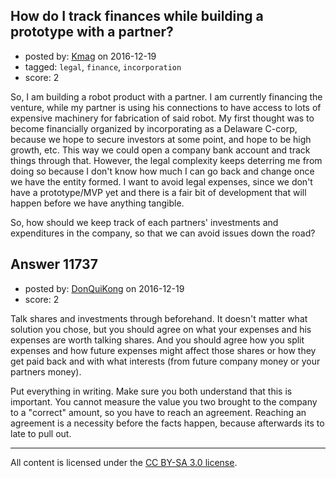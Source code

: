 ## How do I track finances while building a prototype with a partner?

- posted by: [Kmag](https://stackexchange.com/users/4605749/kmag) on 2016-12-19
- tagged: `legal`, `finance`, `incorporation`
- score: 2

So, I am building a robot product with a partner. I am currently financing the venture, while my partner is using his connections to have access to lots of expensive machinery for fabrication of said robot. My first thought was to become financially organized by incorporating as a Delaware C-corp, because we hope to secure investors at some point, and hope to be high growth, etc. This way we could open a company bank account and track things through that. However, the legal complexity keeps deterring me from doing so because I don't know how much I can go back and change once we have the entity formed. I want to avoid legal expenses, since we don't have a prototype/MVP yet and there is a fair bit of development that will happen before we have anything tangible.

So, how should we keep track of each partners' investments and expenditures in the company, so that we can avoid issues down the road?


## Answer 11737

- posted by: [DonQuiKong](https://stackexchange.com/users/9739821/donquikong) on 2016-12-19
- score: 2

Talk shares and investments through beforehand. It doesn't matter what solution you chose, but you should agree on what your expenses and his expenses are worth talking shares. And you should agree how you split expenses and how future expenses might affect those shares or how they get paid back and with what interests (from future company money or your partners money).

Put everything in writing. Make sure you both understand that this is important. You cannot measure the value you two brought to the company to a "correct" amount, so you have to reach an agreement. Reaching an agreement is a necessity before the facts happen, because afterwards its to late to pull out.



---

All content is licensed under the [CC BY-SA 3.0 license](https://creativecommons.org/licenses/by-sa/3.0/).
